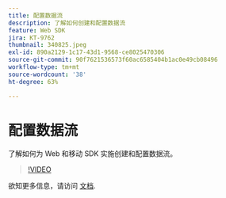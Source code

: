 ```yaml
---
title: 配置数据流
description: 了解如何创建和配置数据流
feature: Web SDK
jira: KT-9762
thumbnail: 340825.jpeg
exl-id: 890a2129-1c17-43d1-9568-ce8025470306
source-git-commit: 90f7621536573f60ac6585404b1ac0e49cb08496
workflow-type: tm+mt
source-wordcount: '38'
ht-degree: 63%

---
```


# 配置数据流

了解如何为 Web 和移动 SDK 实施创建和配置数据流。

>[!VIDEO](https://video.tv.adobe.com/v/340825?quality=12&learn=on)

欲知更多信息，请访问 [文档](https://experienceleague.adobe.com/docs/experience-platform/edge/fundamentals/datastreams.html).
